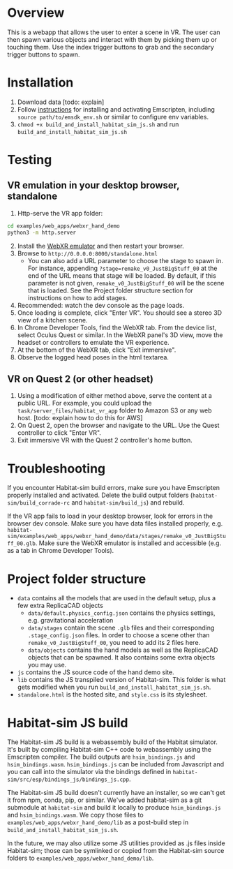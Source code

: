 # Overview

This is a webapp that allows the user to enter a scene in VR. The user can then spawn various objects and interact with them by picking them up or touching them. Use the index trigger buttons to grab and the secondary trigger buttons to spawn.

# Installation

1. Download data [todo: explain]
1. Follow [instructions](https://github.com/facebookresearch/habitat-sim#experimental-emscripten-webgl-and-web-apps) for installing and activating Emscripten, including `source path/to/emsdk_env.sh` or similar to configure env variables.
1. `chmod +x build_and_install_habitat_sim_js.sh` and run `build_and_install_habitat_sim_js.sh`

# Testing
## VR emulation in your desktop browser, standalone

1. Http-serve the VR app folder:
```bash
cd examples/web_apps/webxr_hand_demo
python3 -m http.server
```
2. Install the [WebXR emulator](https://blog.mozvr.com/webxr-emulator-extension/) and then restart your browser.
1. Browse to `http://0.0.0.0:8000/standalone.html`
    - You can also add a URL parameter to choose the stage to spawn in. For instance, appending `?stage=remake_v0_JustBigStuff_00` at the end of the URL means that stage will be loaded. By default, if this parameter is not given, `remake_v0_JustBigStuff_00` will be the scene that is loaded. See the Project folder structure section for instructions on how to add stages.
1. Recommended: watch the dev console as the page loads.
1. Once loading is complete, click "Enter VR". You should see a stereo 3D view of a kitchen scene.
1. In Chrome Developer Tools, find the WebXR tab. From the device list, select Oculus Quest or similar. In the WebXR panel's 3D view, move the headset or controllers to emulate the VR experience.
1. At the bottom of the WebXR tab, click "Exit immersive".
1. Observe the logged head poses in the html textarea.

## VR on Quest 2 (or other headset)
1. Using a modification of either method above, serve the content at a public URL. For example, you could upload the `task/server_files/habitat_vr_app` folder to Amazon S3 or any web host. [todo: explain how to do this for AWS]
1. On Quest 2, open the browser and navigate to the URL. Use the Quest controller to click "Enter VR".
1. Exit immersive VR with the Quest 2 controller's home button.

# Troubleshooting

If you encounter Habitat-sim build errors, make sure you have Emscripten properly installed and activated. Delete the build output folders (`habitat-sim/build_corrade-rc` and `habitat-sim/build_js`) and rebuild.

If the VR app fails to load in your desktop browser, look for errors in the browser dev console. Make sure you have data files installed properly, e.g. `habitat-sim/examples/web_apps/webxr_hand_demo/data/stages/remake_v0_JustBigStuff_00.glb`. Make sure the WebXR emulator is installed and accessible (e.g. as a tab in Chrome Developer Tools).

# Project folder structure
- `data` contains all the models that are used in the default setup, plus a few extra ReplicaCAD objects
    - `data/default.physics_config.json` contains the physics settings, e.g. gravitational acceleration
    - `data/stages` contain the scene `.glb` files and their corresponding `.stage_config.json` files. In order to choose a scene other than `remake_v0_JustBigStuff_00`, you need to add its 2 files here.
    - `data/objects` contains the hand models as well as the ReplicaCAD objects that can be spawned. It also contains some extra objects you may use.
- `js` contains the JS source code of the hand demo site.
- `lib` contains the JS transpiled version of Habitat-sim. This folder is what gets modified when you run `build_and_install_habitat_sim_js.sh`.
- `standalone.html` is the hosted site, and `style.css` is its stylesheet.

# Habitat-sim JS build

The Habitat-sim JS build is a webassembly build of the Habitat simulator. It's built by compiling Habitat-sim C++ code to webassembly using the Emscripten compiler. The build outputs are `hsim_bindings.js` and `hsim_bindings.wasm`. `hsim_bindings.js` can be included from Javascript and you can call into the simulator via the bindings defined in `habitat-sim/src/esp/bindings_js/bindings_js.cpp`.

The Habitat-sim JS build doesn't currently have an installer, so we can't get it from npm, conda, pip, or similar. We've added habitat-sim as a git submodule at `habitat-sim` and build it locally to produce `hsim_bindings.js` and `hsim_bindings.wasm`. We copy those files to `examples/web_apps/webxr_hand_demo/lib` as a post-build step in `build_and_install_habitat_sim_js.sh`.

In the future, we may also utilize some JS utilities provided as .js files inside Habitat-sim; those can be symlinked or copied from the Habitat-sim source folders to `examples/web_apps/webxr_hand_demo/lib`.
